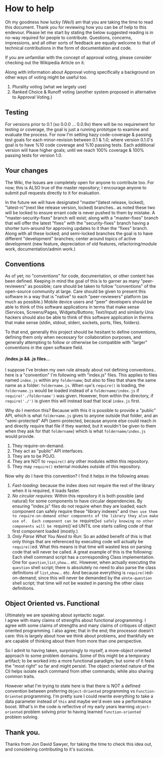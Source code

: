 # How to help

Oh my goodness how lucky (We/I) am that you are taking the time to read this document.
Thank you for reviewing how you can be of help to this endevour. 
Please let me start by stating the below suggested reading is in no-way required for people to contribute.
Questions, concerns, impressions, and all other sorts of feedback are equally welcome to that of technical contributions in the form of documentation and code.

If you are unfamiliar with the concept of approval voting, please consider checking out the Wikipedia Article on it.

Along with information about Approval voting specifically a background on other ways of voting might be useful too.
1) Plurality voting (what we largely use)
2) Ranked Choice & Runoff voting (another system proposed in alternative to Approval Voting.)

## Testing

For versions prior to 0.1 (so 0.0.0 ... 0.0.9x) there will be no requirement for testing or coverage, the goal is just a running prototype to examine and evaluate the process.
For now I'm setting hazy code-coverage & passing test goals for each minor-revision between 0.1 & 1.0; where version 0.1.0's goal is to have %10 code coverage and %10 passing tests.
Each additional version will have higher goals; until we reach 100% coverage & 100% passing tests for version 1.0.

## Your changes

The Wiki, the Issues are completely open for anyone to contribute too.
For now; this is ALSO true of the master repository; I encourage anyone to submit pull requests directly to it for evaluation.

In the future we will have designated "master"(latest release, locked), "latest-rc"(next like release version, locked) branches.. as noted these two will be locked to ensure
errant code is never pushed to them by mistake.  A "master-security-fixes" branch will exist; along with a "master-fixes" branch that will offer the latest "fixes" with the "security-fixes" branch having a shorter turn-around for approving updates to it than the "fixes" branch.
Along with all these locked; and semi-locked branches the goal is to have different "development" branches; center around topics of active development (new feature, depreciation of old features, refactoring/module work, documentation/admin work.)

## Conventions 

As of yet; no "conventions" for code, documentation, or other content has been defined.
Keeping in mind the goal of this is to garner as many "peer-reviewers" as possible; care should be taken to follow "conventions" of the open-source community at large.
Care should be given to present this software in a way that is "native" to each "peer-reviewers" platform (as much as possible.)
Mobile device users and "peer" developers should be able to think of this software applications in terms that make sense (Services, Screens/Pages, Widgets/Buttons; Text/Input)
and similarly Unix hackers should also be able to think of this software application in therms that make sense (stdin, stdout, stderr, sockets, ports, files, folders).

To that end, generally this project should be hesitant to define conventions, defining them only when necessary for collaboration purposes, and generally attempting to follow or otherwise be compatible with "larger" conventions in the open software field.


#### <foldername>/index.js && <foldername>.js files...

I suppose I've broken my own rule already about not defining conventions.. here is a "convention" I'm following with "index.js"
files.  This applies to files named `index.js` within any `foldername`; but also to files that share the same name as a folder: `foldername.js`.  When `npm`'s `require()` is loading, the `foldername.js` would be loaded instead of a `foldername/index.js` if `require('./foldername')` was given.  However, from within the directory, if `require('./')` is given this will instead load that local `index.js` first.

Why do I mention this?  Because with this it is possible to provide a "public" API, which is what `foldername.js` gives to anyone outside that folder, and an "semi-protected" API (semi-protected, because anyone else could reach in and directly require that file if they wanted, but it wouldn't be given to them when they ask for that `foldername`) which is what `foldername/index.js` would provide.

1) They require-on-demand.
2) They act as "public" API interfaces.
3) They are to be POJO.
4) They are NOT to `require()` any other modules within this repository.
5) They may `require()` external modules outside of this repository.

Now why do I have this convention?  I find it helps in the following areas:

1) _Fast-loading_: because the index does not require the rest of the library when it is required, it loads faster.
2) _No circular requires_: Within this repository it is both possible (and natural) for some components to have circular dependencies.
By ensuring "index.js" files do not require when they are loaded; each component can safely require these "library indexes" and
`then use them to require-on-demand other components of the library they also make use of.  Each component can be `require()`ed safely
knowing no other components will be `require()`ed UNTIL one starts calling code of that first component loaded (mostly.)
3) _Only Parse What You Need to Run_: So an added benefit of this is that only things that are referenced by executing code will actually be `require()`ed.  What this means is that time will wasted less on parsing code that will never be called.  A great example of this is the following: Each shell command script has a corresponding Class implementation.  One for `question`,`list`,`show`... etc.  However, when actually executing the `question` shell script; there is absolutely no need to also parse the class definitions of `list`,`show`... etc.  And because everything is `require()`ed-on-demand; since this will never be demanded by the `aVote-question` shell script; that time will not be wasted in parsing the other class definitions.


## Object Oriented vs. Functional

Ultimately we are speaking about syntactic sugar.  
I agree with many claims of strengths about functional programming.
I agree with some claims of strengths and many claims of critiques of object oriented programming.
I also agree; that in the end; the processor doesn't care: this is largely about how we think about problems, and thankfully we are capable of thinking about them from more than one perspective.

So I admit to having taken, surprisingly to myself, a more-object oriented approach to some problem domains.  Some of this might be a temporary artifact; to be worked into a more functional paradigm; but some of it feels the "most right" so far and might persist.  The object oriented nature of the Cli helps isolate each command from other commands; while also sharing common traits.

However what I'm trying to state here is that there is NOT a defined convention between preferring `Object-Oriented` programming vs `Function-Oriented` programming.  I'm pretty sure I could rewrite everything to take a data parameter instead of `this` and maybe we'd even see a performance boost.  What's in the code is reflective of my early years learning `object-oriented` problem solving prior to having learned `function-oriented` problem solving.

## Thank you.

Thanks from Jon David Sawyer, for taking the time to check this idea out, and considering contributing to it's success.
